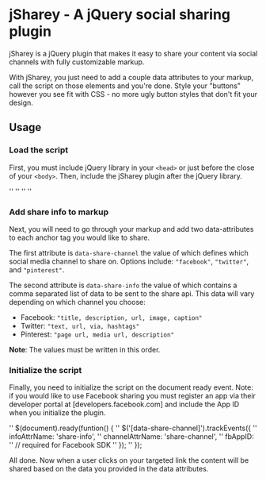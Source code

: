 # jSharey - A jQuery social sharing plugin

jSharey is a jQuery plugin that makes it easy to share your content via social channels with fully customizable markup.

With jSharey, you just need to add a couple data attributes to your markup, call the script on those elements and you're done. Style your "buttons" however you see fit with CSS - no more ugly button styles that don't fit your design.

## Usage

### Load the script
First, you must include jQuery library in your `<head>` or just before the close of your `<body>`. Then, include the jSharey plugin after the jQuery library.

'' <!-- Load jQuery -->
'' <script src="http://code.jquery.com/jquery-1.11.1.min.js"></script>
'' <!-- Load jSharey plugin -->
'' <script src="jquery.apishare.js"></script>

### Add share info to markup
Next, you will need to go through your markup and add two data-attributes to each anchor tag you would like to share.

The first attribute is `data-share-channel` the value of which defines which social media channel to share on. Options include: `"facebook"`, `"twitter"`, and `"pinterest"`.

The second attribute is `data-share-info` the value of which contains a comma separated list of data to be sent to the share api. This data will vary depending on which channel you choose:

- Facebook: `"title, description, url, image, caption"`
- Twitter: `"text, url, via, hashtags"`
- Pinterest: `"page url, media url, description"`

**Note**: The values must be written in this order.

### Initialize the script
Finally, you need to initialize the script on the document ready event. Note: if you would like to use Facebook sharing you must register an app via their developer portal at [developers.facebook.com] and include the App ID when you initialize the plugin.

'' $(document).ready(funtion() \{
	'' $('[data-share-channel]').trackEvents({
	''     infoAttrName: 'share-info',
	''     channelAttrName: 'share-channel',
	''     fbAppID: '' // required for Facebook SDK
	'' });
'' });

All done. Now when a user clicks on your targeted link the content will be shared based on the data you provided in the data attributes.